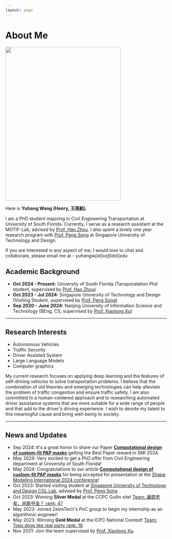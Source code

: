 ```yaml
---
layout: page
---
```


# About Me

<img src="Yuhang.jpg" class="floatpic" width="360" height="480">

Here is **Yuhang Wang (Henry, 王雨航)**.

I am a PhD student majoring in Civil Engineering Transportation at University of South Florida. Currently, I serve as a research assistant at the MOTIF-Lab, advised by [Prof. Hao Zhou](https://sites.google.com/view/haozhou-cv). I also spent a lovely one year research program with [Prof. Peng Song](https://istd.sutd.edu.sg/people/faculty/peng-song/#research) at Singapore University of Technology and Design.

If you are interested in any aspect of me, I would love to chat and collaborate, please email me at - *yuhangw[at]usf[dot]edu*

## Academic Background

- **Oct 2024 - Present:** University of South Florida  (Tansporatation Phd student, supervised by [Prof. Hao Zhou](https://sites.google.com/view/haozhou-cv))
- **Oct 2023 - Jul 2024:** Singapore University of Technology and Design (Visiting Student, supervised by [Prof. Peng Song](https://istd.sutd.edu.sg/people/faculty/peng-song))
- **Sep 2020 - June 2024:** Nanjing University of Information Science and Technology (BEng, CS, supervised by [Prof. Xiaolong Xu](https://faculty.nuist.edu.cn/xuxiaolong/zh_CN/index/87901/list/index.htm))

---

## Research Interests

- Autonomous Vehicles
- Traffic Security
- Driver Assisted System
- Large Language Models
- Computer graphics

My current research focuses on applying deep learning and the features of self-driving vehicles to solve transportation problems. I believe that the combination of old theories and emerging technologies can help alleviate the problem of traffic congestion and ensure traffic safety. I am also committed to a human-centered approach and to researching automated driver assistance systems that are more suitable for a wide range of people and that add to the driver's driving experience. I wish to devote my talent to this meaningful cause and bring well-being to society.

---

## News and Updates

- Sep 2024: It's a great honor to share our Paper [**Computational design of custom-fit PAP masks**](https://www.sciencedirect.com/science/article/pii/S009784932400133X?via%3Dihub) getting the Best Paper reward in SMI 2024.
- May 2024:  Very excited to get a PhD offer from Civil Engineering department at University of South Florida!
- May 2024:  Congratulations to our article  [**Computational design of custom-fit PAP masks**](https://www.sciencedirect.com/science/article/pii/S009784932400133X?via%3Dihub) for being accepted for presentation at the [Shape Modeling International 2024 conference](https://smiconf.github.io/2024/)!
- Oct 2023:  Started visiting student at [Singapore University of Technology and Design CGL Lab](https://sutd-cgl.github.io/), advised by [Prof. Peng Song](https://istd.sutd.edu.sg/people/faculty/peng-song).
- Oct 2023:  Winning **Silver Medal** at the CCPC Guilin site! [Team: 廉颇老矣，尚能夺金？ rank: 47](https://board.xcpcio.com/ccpc/9th/guilin?group=official)
- May 2023: Joined ZelosTech's PnC group to begin my internship as an algorithmic engineer! 
- May 2023:  Winning **Gold Medal** at the ICPC National Contest! [Team: Tops dogs like real party rank: 16](https://board.xcpcio.com/icpc/48th/xian-invitational)
- Nov 2021:  Join the team supervised by [Prof. Xiaolong Xu](https://faculty.nuist.edu.cn/xuxiaolong).

<br>

<div>
<script type="text/javascript" id="clstr_globe" src="//clustrmaps.com/globe.js?d=Nz73efCm0j_zrK-Hu4wIlrHLSqmw5p95zxZhqDcMIG0"></script>
</div>

<br>

